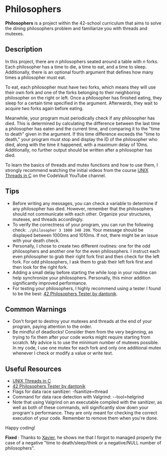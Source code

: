 # Philosophers

**Philosophers** is a project within the 42-school curriculum that aims to solve the dining philosophers problem and familiarize you with threads and mutexes.

## Description
In this project, there are *n* philosophers seated around a table with *n* forks. Each philosopher has a time to die, a time to eat, and a time to sleep. Additionally, there is an optional fourth argument that defines how many times a philosopher must eat.

To eat, each philosopher must have two forks, which means they will use their own fork and one of the forks belonging to their neighboring philosopher on the right or left. Once a philosopher has finished eating, they sleep for a certain time specified in the argument. Afterwards, they wait to acquire two forks again before eating.

Meanwhile, your program must periodically check if any philosopher has died. This is determined by calculating the difference between the last time a philosopher has eaten and the current time, and comparing it to the "time to death" given in the argument. If this time difference exceeds the "time to death," your program must stop and display the ID of the philosopher who died, along with the time it happened, with a maximum delay of 10ms. Additionally, no further output should be written after a philosopher has died.

To learn the basics of threads and mutex functions and how to use them, I strongly recommend watching the initial videos from the course [UNIX Threads in C](https://www.youtube.com/watch?v=d9s_d28yJq0&list=PLfqABt5AS4FmuQf70psXrsMLEDQXNkLq2) on the CodeVault YouTube channel.

## Tips
- Before writing any messages, you can check a variable to determine if any philosopher has died. However, remember that the philosophers should not communicate with each other. Organize your structures, mutexes, and threads accordingly.
- To verify the correctness of your program, you can run the following check: `./philosopher 3 1000 340 200`. Your message should be displayed between 1000ms and 1010ms. If not, there might be an issue with your death check.
- Personally, I chose to create two different routines: one for the odd philosophers and another one for the even philosophers. I instruct each even philosopher to grab their right fork first and then check for the left fork. For odd philosophers, I ask them to grab their left fork first and then look for the right fork.
- Adding a small delay before starting the while loop in your routine can help synchronize your philosophers. Personally, this minor addition significantly improved performance.
- For testing your philosophers, I highly recommend using a tester I found to be the best: [42 Philosophers Tester by dantonik](https://github.com/dantonik/42-philosophers-tester).

## Common Warnings
- Don't forget to destroy your mutexes and threads at the end of your program, paying attention to the order.
- Be mindful of deadlocks! Consider them from the very beginning, as trying to fix them after your code works might require starting from scratch. My advice is to use the minimum number of mutexes possible. In my code, I use one mutex for each fork and only one additional mutex whenever I check or modify a value or write text.

## Useful Resources
- [UNIX Threads in C](https://www.youtube.com/watch?v=d9s_d28yJq0&list=PLfqABt5AS4FmuQf70psXrsMLEDQXNkLq2)
- [42 Philosophers Tester by dantonik](https://github.com/dantonik/42-philosophers-tester)
- Flags for data race sanitizer: -fsanitize=thread
- Command for data race detection with Valgrind: --tool=helgrind
- Note that using Valgrind on an executable compiled with the sanitizer, as well as both of these commands, will significantly slow down your program's performance. They are only meant for checking the correct execution of your code. Remember to remove them when you're done.

Happy coding!

**Fixed** : Thanks to [Xavier](https://github.com/xaviecat), he shows me that I forgot to managed properly the case of a negative "time to death/sleep/think or a negative/NULL number of philosophers".
